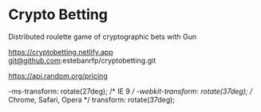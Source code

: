 
# Crypto Betting

Distributed roulette game of cryptographic bets with Gun

https://cryptobetting.netlify.app
git@github.com:estebanrfp/cryptobetting.git

https://api.random.org/pricing

-ms-transform: rotate(27deg); /* IE 9 */
-webkit-transform: rotate(37deg); /* Chrome, Safari, Opera */
transform: rotate(37deg);
